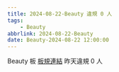 ```yaml
---
title: 2024-08-22-Beauty 違規 0 人
tags:
    - Beauty
abbrlink: 2024-08-22-Beauty
date: Beauty-2024-08-22 12:00:00
---
```

Beauty 板 [板規連結](https://www.ptt.cc/bbs/Beauty/M.1630069980.A.84B.html)
昨天違規 0 人
